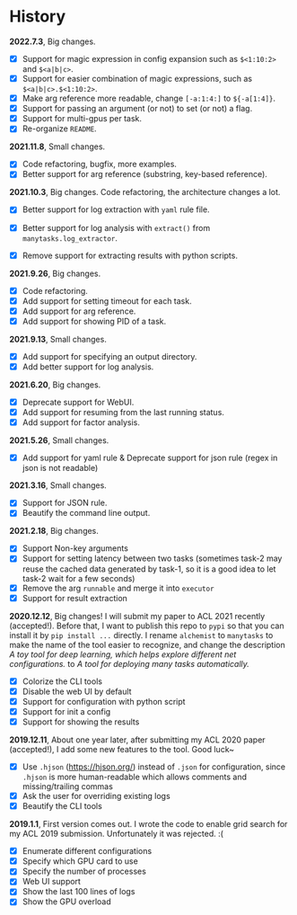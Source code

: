 # History

**2022.7.3**, Big changes.

- [x] Support for magic expression in config expansion such as `$<1:10:2>` and `$<a|b|c>`.
- [x] Support for easier combination of magic expressions, such as `$<a|b|c>.$<1:10:2>`.
- [x] Make arg reference more readable, change `[-a:1:4:]` to `${-a[1:4]}`.
- [x] Support for passing an argument (or not) to set (or not) a flag.
- [x] Support for multi-gpus per task.
- [x] Re-organize `README`.

**2021.11.8**, Small changes.

- [x] Code refactoring, bugfix, more examples.
- [x] Better support for arg reference (substring, key-based reference).

**2021.10.3**, Big changes. Code refactoring, the architecture changes a lot.

- [x] Better support for log extraction with `yaml` rule file.
- [x] Better support for log analysis with `extract()` from `manytasks.log_extractor`.
- [x] Remove support for extracting results with python scripts.


**2021.9.26**, Big changes.

- [x] Code refactoring.
- [x] Add support for setting timeout for each task.
- [x] Add support for arg reference.
- [x] Add support for showing PID of a task.

**2021.9.13**, Small changes.

- [x] Add support for specifying an output directory.
- [x] Add better support for log analysis.

**2021.6.20**, Big changes.

- [x] Deprecate support for WebUI.
- [x] Add support for resuming from the last running status.
- [x] Add support for factor analysis.

**2021.5.26**, Small changes.

- [x] Add support for yaml rule & Deprecate support for json rule (regex in json is not readable)

**2021.3.16**, Small changes.

- [x] Support for JSON rule.
- [x] Beautify the command line output.

**2021.2.18**, Big changes.

- [x] Support Non-key arguments
- [x] Support for setting latency between two tasks (sometimes task-2 may reuse the cached data generated by task-1, so it is a good idea to let task-2 wait for a few seconds) 
- [x] Remove the arg `runnable` and merge it into `executor`
- [x] Support for result extraction

**2020.12.12**, Big changes! I will submit my paper to ACL 2021 recently (accepted!). Before that, I want to publish this repo to `pypi` so that you can install it by `pip install ...` directly. I rename `alchemist` to `manytasks` to make the name of the tool easier to recognize, and change the description *A toy tool for deep learning, which helps explore different net configurations.* to *A tool for deploying many tasks automatically.*

- [x] Colorize the CLI tools
- [x] Disable the web UI by default
- [x] Support for configuration with python script
- [x] Support for init a config
- [x] Support for showing the results

**2019.12.11**, About one year later, after submitting my ACL 2020 paper (accepted!), I add some new features to the tool. Good luck~

- [x] Use `.hjson` (<https://hjson.org/>) instead of `.json` for configuration, since `.hjson` is more human-readable which allows comments and missing/trailing commas
- [x] Ask the user for overriding existing logs
- [x] Beautify the CLI tools

**2019.1.1**, First version comes out. I wrote the code to enable grid search for my ACL 2019 submission. Unfortunately it was rejected. :(

- [x] Enumerate different configurations
- [x] Specify which GPU card to use
- [x] Specify the number of processes
- [x] Web UI support
- [x] Show the last 100 lines of logs
- [x] Show the GPU overload
